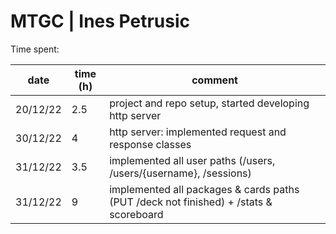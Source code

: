 # MTGC | Ines Petrusic

Time spent:

| date     | time (h) | comment                                                                               |
| -------- | -------- | ------------------------------------------------------------------------------------- |
| 20/12/22 | 2.5      | project and repo setup, started developing http server                                |
| 30/12/22 | 4        | http server: implemented request and response classes                                 |
| 31/12/22 | 3.5      | implemented all user paths (/users, /users/{username}, /sessions)                     |
| 31/12/22 | 9        | implemented all packages & cards paths (PUT /deck not finished) + /stats & scoreboard |
